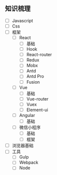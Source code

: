 ## 知识梳理

- [ ] Javascript
- [ ] Css
- [ ] 框架
    - [ ] React
        - [ ] 基础
        - [ ] Hook
        - [ ] React-router
        - [ ] Redux
        - [ ] Mobx
        - [ ] Antd
        - [ ] Antd Pro
        - [ ] Fusion
    - [ ] Vue
        - [ ] 基础
        - [ ] Vue-router
        - [ ] Vuex
        - [ ] Element-ui
    - [ ] Angular
        - [ ] 基础
    - [ ] 微信小程序
        - [ ] 基础
        - [ ] 框架
- [ ] 浏览器基础
- [ ] 工具
    - [ ] Gulp
    - [ ] Webpack
    - [ ] Node